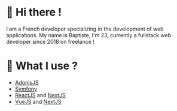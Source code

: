 # 👋 Hi there !
I am a French developer specializing in the development of web applications. My name is Baptiste, I'm 23, currently a fullstack web developer since 2018 on freelance !

# 🚀 What I use ?
- [AdonisJS](https://preview.adonisjs.com/)
- [Symfony](https://symfony.com/doc/current/security.html)
- [ReactJS](https://reactjs.org/) and [NextJS](https://nextjs.org/)
- [VueJS](https://vuejs.org/) and [NextJS](https://nuxtjs.org/)
